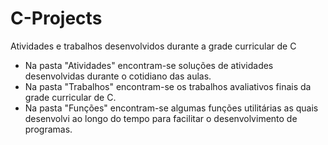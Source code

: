 # C-Projects
Atividades e trabalhos desenvolvidos durante a grade curricular de C

- Na pasta "Atividades" encontram-se soluções de atividades desenvolvidas durante o cotidiano das aulas.
- Na pasta "Trabalhos" encontram-se os trabalhos avaliativos finais da grade curricular de C.
- Na pasta "Funções" encontram-se algumas funções utilitárias as quais desenvolvi ao longo do tempo para facilitar o desenvolvimento de programas.
